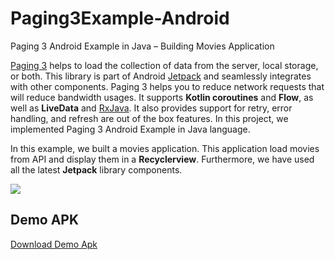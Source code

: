 # Paging3Example-Android
Paging 3 Android Example in Java – Building Movies Application

[Paging 3](https://developer.android.com/topic/libraries/architecture/paging/v3-overview) helps to load the collection of data from the server, local storage, or both. This library is part of Android [Jetpack](https://developer.android.com/jetpack) and seamlessly integrates with other components. Paging 3 helps you to reduce network requests that will reduce bandwidth usages. It supports __Kotlin coroutines__ and __Flow__, as well as __LiveData__ and [RxJava](https://github.com/ReactiveX/RxJava). It also provides support for retry, error handling, and refresh are out of the box features. In this project, we implemented Paging 3 Android Example in Java language.

In this example, we built a movies application. This application load movies from API and display them in a __Recyclerview__. Furthermore, we have used all the latest __Jetpack__ library components.

![](preview/demo_preview.gif)

## Demo APK

[Download Demo Apk](preview/demo-debug.apk)

